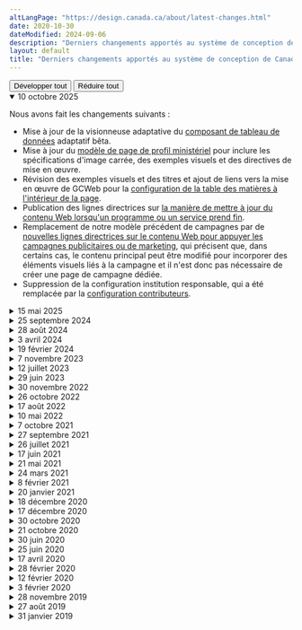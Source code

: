 ```yaml
---
altLangPage: "https://design.canada.ca/about/latest-changes.html"
date: 2020-10-30
dateModified: 2024-09-06
description: "Derniers changements apportés au système de conception de Canada.ca."
layout: default
title: "Derniers changements apportés au système de conception de Canada.ca"
---
```

<div class="btn-group mrgn-bttm-sm">
  <button type="button" class="btn btn-default wb-toggle" data-toggle="{&quot;selector&quot;: &quot;details&quot;, &quot;parent&quot;: &quot;#expand-collapse&quot;, &quot;type&quot;: &quot;on&quot;}">Développer tout</button>
  <button type="button" class="btn btn-default wb-toggle" data-toggle="{&quot;selector&quot;: &quot;details&quot;, &quot;parent&quot;: &quot;#expand-collapse&quot;, &quot;type&quot;: &quot;off&quot;}">Réduire tout</button>
</div>
<div id="expand-collapse">
  <details open="open">
    <summary>10 octobre 2025</summary>
    <p>Nous avons fait les changements suivants&nbsp;:</p>
    <ul>
      <li>Mise à jour de la visionneuse adaptative du <a href="{{ site.url }}/configurations-conception-communes/tableaux.html">composant de tableau de données</a> adaptatif bêta.</li>
        <li>Mise à jour du <a href="{{ site.url }}/modeles-obligatoire/pages-profil-ministres.html">modèle de page de profil ministériel</a> pour inclure les spécifications d'image carrée, des exemples visuels et des directives de mise en œuvre.</li>
          <li>Révision des exemples visuels et des titres et ajout de liens vers la mise en œuvre de GCWeb pour la <a href="{{ site.url }}/configurations-conception-communes/table-matiere-interieur.html">configuration de la table des matières à l'intérieur de la page</a>.</li>
          <li>Publication des lignes directrices sur <a href="{{ site.url }}/directives/programmes-fermes.html">la manière de mettre à jour du contenu Web lorsqu'un programme ou un service prend fin</a>.</li>
          <li>Remplacement de notre modèle précédent de campagnes par de <a href="{{ site.url }}/directives/campagnes.html">nouvelles lignes directrices sur le contenu Web pour appuyer les campagnes publicitaires ou de marketing</a>, qui précisent que, dans certains cas, le contenu principal peut être modifié pour incorporer des éléments visuels liés à la campagne et il n'est donc pas nécessaire de créer une page de campagne dédiée.</li>
          <li>Suppression de la configuration institution responsable, qui a été remplacée par la <a href="{{ site.url }}/configurations-conception-communes/collaborateurs.html">configuration contributeurs</a>.</li>
    </ul>
  </details>
  <details>
    <summary>15 mai 2025</summary>
    <p>Mise à jour des caractéristiques typographiques en parallèle avec les activités d'alignement pour GCWeb et le Système de design GC. Ces caractéristiques ont été mises à jour selon les modèles suivants :</p>
    <ul>
      <li><a href="{{ site.url }}/styles/typographie.html">Style de typographie</a></li>
      <li><a href="{{ site.url }}/configurations-conception-communes/changer-langue.html">Lien pour changer de langue</a></li>
      <li><a href="{{ site.url }}/configurations-conception-communes/ministre.html">Ministre ou chef d’institution</a></li>
      <li><a href="{{ site.url }}/configurations-conception-communes/en-demande.html">Bande en demande</a></li>
      <li><a href="{{ site.url }}/configurations-conception-communes/services-renseignements.html">Services et renseignements</a></li>
      <li><a href="{{ site.url }}/configurations-conception-communes/bloc-medias-sociaux.html">Chaînes de médias sociaux</a></li>
    </ul>
  </details>
  <details>
    <summary>25 septembre 2024</summary>
    <p>Stabilisation du modèle de <a href="{{ site.url }}/modeles-obligatoire/sujet.html">page de sujet</a>.</p>
<p>Dans le cadre de cette mise à jour, nous avons apporté des modifications à plusieurs modèles.</p>
<p>Changements</p>
    <ul>
<li><a href="{{ site.url }}/configurations-conception-communes/bloc-introduction.html">Bloc d’introduction</a> : ajout d’une option d’image demi-largeur</li>
<li><a href="{{ site.url }}/configurations-conception-communes/services-renseignements.html">Services et renseignements</a> : ajout de la possibilité de rendre invisible l’en-tête « Services et renseignements »</li>
<li><a href="{{ site.url }}/configurations-conception-communes/bloc-medias-sociaux.html">Réseaux sociaux</a> : ajout d’une option permettant d’inclure un lien « D’autres moyens de rester en contact »</li>
<li><a href="{{ site.url }}/configurations-conception-communes/collaborateurs.html">Collaborateurs</a> : changement du design, lequel remplace la <a href="{{ site.url }}/configurations-conception-communes/institution-responsable.html">configuration d’institution responsable</a></li>
    </ul>
  </details>
 <details>
    <summary>28 août 2024</summary>
    <p>Lancement d’une nouvelle architecture de l’information et de nouveau contenu pour conception.canada.ca. Nous avons notamment&nbsp;:</p>
    <ul>
      <li>Renommé les Spécifications du contenu et de l’architecture de l’information, maintenant appelées les <a href="{{ site.url }}/specifications.html">Spécifications de Canada.ca</a>.</li>
      <li>Mis à jour les spécifications de Canada.ca pour y incorporer le Guide de rédaction du contenu du site Canada.ca et les lignes directrices relatives à l’architecture de l’information et à la trouvabilité ainsi qu’un lien vers Système de design GC&nbsp;: <a href="{{ site.url }}/specifications.html">Spécifications de Canada.ca</a>.</li>
      <li>Créé des lignes directrices pour la rédaction de métadonnées pour les pages Canada.ca&nbsp;: <a href="{{ site.url }}/specifications/information-trouvabilite/metadonnees.html">Améliorer les titres et les métadonnées à des fins de trouvabilité</a>.</li>
      <li>Regroupé sur une même page les lignes directrices sur les domaines et les adresses URL : <a href="{{ site.url }}/specifications/elements-obligatoires/domaines-url.html">Domaines et adresses URL du gouvernement du Canada</a>.</li>
      <li>Supprimé les mentions du système de conception de Canada.ca en les remplaçant par des mentions de la conception de Canada.ca. L’objectif est de clarifier que les ministères doivent se conformer aux éléments obligatoires de la conception de Canada.ca, mais qu’ils sont libres d’utiliser le système de design qui leur convient le mieux.</li>
      <li>Mis à jour la page « À propos de Canada.ca » pour mieux refléter les recherches des utilisateurs et utilisatrices&nbsp;: <a href="{{ site.url }}/a-propos"> À propos de Canada.ca</a>.</li>
      <li>Ajouté une nouvelle page pour les résumés de recherche relatifs à la conception et à l’expérience utilisateur de Canada.ca&nbsp;: <a href="{{ site.url }}/resumes-recherche/">Résumés de recherche</a>.</li>
    </ul>
  </details>
  <details>
    <summary>3 avril 2024</summary>
    <p>Modèle de <a href="{{ site.url }}/modeles-obligatoire/pages-profil-institutionnel.html#latest">page d'accueil institutionnelle</a> stabilisé avec documentation distincte pour chaque composant.</p>
    <p>Mise à jour du guide de référence pour tenir compte du style à bandes pour la <a href="{{ site.url }}/configurations-conception-communes/en-demande.html">configuration la plus demandée</a>.</p>
  </details>
    <details>
    <summary>19 février 2024</summary>
    <p>Mise à jour du <a href="{{ site.url }}/styles/typographie.html">style Typographie</a> pour inclure les spécifications de conception relatives au nouveau style du titre principal des pages (H1).</p>
  </details>
  <details>
    <summary>7 novembre 2023</summary>
    <p>Mise à jour de la <a href="{{ site.url }}/configurations-conception-communes/signaler-probleme.html">configuration &laquo;&nbsp;Signaler un problème sur cette page&nbsp;&raquo;</a> pour informer les utilisateurs de sa future mise hors service. Stabilisation de la <a href="{{ site.url }}/configurations-conception-communes/outil-retroaction.html">configuration de l’outil de rétroaction</a> sur la page, ajout de spécifications sur le contenu et mise à jour des instructions de mise en œuvre.</p>
  </details>
  <details>
    <summary>12 juillet 2023</summary>
    <p>La page sur le modèle de <a href="{{ site.url }}/configurations-conception-communes/navigation-metro.html">navigation de style métro</a> a été mise à jour afin de supprimer la phrase où l’on déconseille l’utilisation de sous-étapes. Il est vrai que, dans le cas de certains processus plus complexes, l’utilisation de sous-étapes peut s’avérer judicieuse.</p>
  </details>
  <details>
    <summary>29 juin 2023</summary>
    <p>Mise à jour du modèle <a href="{{ site.url }}/configurations-conception-communes/en-tete-general.html">l'en-tête global</a> pour refléter les changements de la conception en fonction de l’étude sur la confiance et du projet Orientation. Il s'agit notamment de documenter les critères à respecter avant de supprimer le menu des thèmes et des sujets, de clarifier la couleur du drapeau dans la signature du gouvernement du Canada et de documenter le fait que les institutions peuvent contextualiser la boîte de recherche. Des conseils sur ce qu'il faut éviter, les conclusions des recherches et la justification des politiques ont également été ajoutés.</p>
  </details>
  <details>
    <summary>30 novembre 2022</summary>
    <p>Mise à jour du modèle de <a href="{{ site.url }}/configurations-conception-communes/pied-page.html">Pied de page général</a> afin de refléter les changements de conception provenant du projet de recherche Orientation dans Canada.ca, y compris des modifications de la bande principale du pied de page et de la bande sous pied de page, ainsi qu'une nouvelle bande contextuelle</p>
  </details>
  <details>
    <summary>26 octobre 2022</summary>
    <p>Nous avons précisé que la page d’index est requise lorsque vous utilisez le <a href="{{ site.url }}/configurations-conception-communes/navigation-metro.html">modèle de navigation de style métro</a></p>
  </details>
  <details>
    <summary>17 août 2022</summary>
    <p>Nous avons précisé les lignes directrices pour <a href="{{ site.url }}/configurations-conception-communes/connexion-contextuel.html">le bouton contextuel «&nbsp;Se connecter&nbsp;»</a></p>
  </details>
  <details>
    <summary>10 mai 2022</summary>
    <p>Nous avons modifié les directives sur les <a href="{{ site.url }}/configurations-conception-communes/alertes-contextuelles.html">alertes contextuelles</a> et les <a href="{{ site.url }}/crise/alertes.html">alertes et perturbations de service</a> pour  :</p>
    <ul>
      <li>ajouter un exemple d’avertissement supplémentaire qui comprend une date;</li>
      <li>ajouter un lien vers un article de blogue sur la « fatigue d’alerte »;</li>
      <li>modifier la définition et conseils de mise en œuvre.</li>
    </ul>
  </details>
  <details>
    <summary>7 octobre 2021</summary>
    <p>Nous avons modifié les directives du <a href="{{ site.url }}/configurations-conception-communes/pied-page.html">Pied de page du site</a> pour spécifier que les liens suivants peuvent être contextualisés pour mener à des pages spécifiques aux ministères :</p>
    <ul>
      <li>Contactez-nous</li>
      <li>Avis</li>
      <li>Confidentialité</li>
    </ul>
  </details>
  <details>
    <summary>27 septembre 2021</summary>
    <p>Nous avons publié une nouvelle version du gabarit <a href="{{ site.url }}/modeles-obligatoire/pages-profil-ministres.html">profil des ministres</a>.</p>
  </details>
  <details>
    <summary>26 juillet 2021</summary>
    <p>Nous avons ajouté une section au sujet de l'<a href="{{ site.url }}/amelioration-continue.html">amélioration continue du contenu Web</a>.</p>
  </details>
  <details>
    <summary>17 juin 2021</summary>
    <p>Nous avons modifié la documentation du <a href="{{ site.url }}/configurations-conception-communes/pied-page.html">Pied de page du site</a> pour rendre la configuration <a href="{{ site.url }}/configurations-conception-communes/signaler-probleme.html">Signaler un problème sur cette page</a> facultative.</p>
  </details>
  <details>
    <summary>21 mai 2021</summary>
    <p>Nous avons fait les changements suivants :</p>
    <ul>
      <li>Nous avons ajouté une nouvelle version bêta du modèle <a href="{{ site.url }}/configurations-conception-communes/tableaux.html">Tableaux</a> pour les rendre adaptatifs sur les petits écrans.</li>
      <li>Nous avons retiré le modèle de Bannière promotionnelle.</li>
    </ul>
  </details>
  <details>
    <summary>24 mars 2021</summary>
    <p>Nous avons ajouté des lignes directrices sur l'<a href="{{ site.url }}/directives/donnees-structurees.html">Ajout de données structurées sur les pages de Canada.ca</a>.</p>
  </details>
  <details>
    <summary>8 février 2021</summary>
    <p>Nous avons ajouté la composante <a href="{{ site.url }}/configurations-conception-communes/etiquettes.html">Étiquettes</a> à la bibliothèque.</p>
  </details>
  <details>
    <summary>20 janvier 2021</summary>
    <p>Nous avons fait les changements suivants :</p>
    <ul>
      <li>Nous avons ajouté une nouvelle version bêta du modèle <a href="{{ site.url }}/configurations-conception-communes/navigation-metro.html">Navigation de style métro</a> pour diviser le contenu long et complexe.</li>
      <li>Nous avons ajouté une nouvelle version bêta d'un bouton de connexion uniforme dans le modèle <a href="{{ site.url }}/configurations-conception-communes/boutons.html">Boutons</a>.</li>
      <li>Nous avons remplacé le modèle d'avertissement superposé par un nouveau modèle d'<a href="{{ site.url }}/configurations-conception-communes/avis-confidentialite.html">Avis de confidentialité</a> qui utilise la conception Afficher/Masquer.</li>
    </ul>
  </details>
  <details>
    <summary>18 décembre 2020</summary>
    <p>Nous avons mis à jour la composante <a href="{{ site.url }}/configurations-conception-communes/alertes-contextuelles.html">Alertes contextuelles</a> pour utiliser le nouveau style d'alerte.</p>
  </details>
  <details>
    <summary>17 décembre 2020</summary>
    <p>Nous avons fait les changements suivants :</p>
    <ul>
      <li>nous avons  mis à jour la <a href="{{ site.url }}/">page d'accueil du système de conception</a> pour faciliter le repérage des différentes directives</li>
      <li>nous avons ajouté une nouvelle section intitulée <a href="https://design.canada.ca/designing-content.html">Concevoir du contenu pour Canada.ca</a> qui explique comment utiliser les lignes directrices pour concevoir un contenu qui aide les gens</li>
    </ul>
  </details>
  <details>
    <summary>30 octobre 2020</summary>
    <p>Nous avons fait les changements mineurs suivants :</p>
    <ul>
      <li>Nous avons mis à jour les lignes directrices de la  conception de configuration <a href="{{ site.url }}/configurations-conception-communes/boutons.html">Boutons</a> pour ajouter des exemples codés et spécifier quel style utiliser dans quelle situation.</li>
      <li>Nous avons mis à jour les lignes directrices de la  conception de configuration <a href="{{ site.url }}/configurations-conception-communes/carrousels.html">Carrousels</a> pour spécifier quand utiliser cette configuration et quand l'éviter.</li>
    </ul>
  </details>
  <details>
    <summary>21 octobre 2020</summary>
    <ul>
      <li>Nous avons modifié les <a href="https://conception.canada.ca/specifications/elements-obligatoires.html">Éléments obligatoires du système de conception</a> pour spécifier que l'utilisation du <a href="{{ site.url }}/configurations-conception-communes/canada-point-ca.html">domaine Canada.ca</a> est obligatoire.</li>
      <li>Nous avons ajouté une une version bêta de la conception de configuration <a href="{{ site.url }}/configurations-conception-communes/cases-cocher-boutons-radio.html">Cases à cocher et boutons radio</a>.</li>
    </ul>
  </details>
  <details>
    <summary>30 juin 2020</summary>
    <p>Nous avons ajouté une nouvelle version bêta du modèle de <a href="{{ site.url }}/modeles-obligatoire/theme.html">page de thème</a> et de <a href="{{ site.url }}/modeles-obligatoire/sujet.html">page de sujet</a>.</p>
  </details>
  <details>
    <summary>25 juin 2020</summary>
    <p>Nous avons transféré la conception et les exigences détaillées de l'en-tête et du pied de page dans la bibliothèque du système de conception, et nous avons modifié la version pour écran de petite taille de l'<a href="{{ site.url }}/configurations-conception-communes/en-tete-general.html">en-tête général</a>. </p>
  </details>
  <details>
    <summary>17 avril 2020</summary>
    <p>Nous avons modifié la configuration de conception <a href="{{ site.url }}/configurations-conception-communes/fil-ariane.html">Fil d'Ariane</a> : le premier élément est passé de «&nbsp;Accueil&nbsp;» à «&nbsp;Canada.ca&nbsp;». </p>
  </details>
  <details>
    <summary>28 février 2020</summary>
    <p>Nous avons fait des modifications aux modèles suivants pour refléter la nouvelle <cite>Politique sur les services et le numérique</cite>: </p>
    <ul>
      <li><a href="{{ site.url }}/modeles-recommandes/pages-comptes-rendu-rendement-services-insitutionnels.html">Page de compte rendu du rendement des services institutionnels</a></li>
      <li><a href="{{ site.url }}/modeles-recommandes/pages-lancement-service.html">Pages de lancement d’un service</a></li>
    </ul>
  </details>
  <details>
    <summary>12 février 2020</summary>
    <p>Les carrousels ne sont plus obligatoires sur les <a href="{{ site.url }}/modeles-obligatoire/theme.html">pages de thème</a>.</p>
  </details>
  <details>
    <summary>3 février 2020</summary>
    <p>Nous avons fait les changements suivants :</p>
    <ul>
      <li>Nous avons ajouté <a href="https://www.canada.ca/fr/secretariat-conseil-tresor/services/communications-gouvernementales/guide-redaction-contenu-canada.html#wp1-2-1b">Rédiger pour assurer l’inclusion</a> à la section Principes de rédaction pour le contenu Web du <cite>Guide de rédaction du contenu du site Canada.ca</cite>. </li>
      <li>Nous avons modifié le texte de la section Accès à l'information et protection des renseignements personnels du modèle <a href="{{ site.url }}/modeles-recommandes/transparence.html">Transparence et rapports sur l'organisation</a>.</li>
    </ul>
  </details>
  <details>
    <summary>28 novembre 2019</summary>
    <p>Nous avons fait les changements suivants :</p>
    <ul>
      <li><a href="https://conception.canada.ca/specifications/elements-obligatoires.html">Éléments obligatoires</a>: nous avons déplacé les directives détaillées sur les éléments obligatoires vers la bibliothèque de modèles et de configuration de conception.</li>
      <li><a href="{{ site.url }}/modeles-obligatoire/pages-profil-institutionnel.html">Page d'accueil institutionnelle</a>: nous présentons un nouveau modèle bêta pour la page d'accueil institutionnelle, en fusionnant les profils institutionnel et organisationnel pour mieux refléter le rôle et le but de ce modèle obligatoire.</li>
      <li><a href="{{ site.url }}/configurations-conception-communes/signaler-probleme.html">Signaler un problème</a>: nous avons modifié les directives pour permettre une certaine personnalisation.</li>
      <li><a href="{{ site.url }}/modeles-recommandes/transparence.html">Modèle de transparence</a>: nous suggérons une nouvelle mise en page pour la transparence et les rapports organisationnels.</li>
      <li><a href="{{ site.url }}/modeles-recommandes/base.html">Mise en page de base</a>: nous avons créé des exemples qui montrent comment les modèles peuvent être combinés sur une mise en page de base.</li>
      <li><a href="{{ site.url }}/configurations-conception-communes/alertes-contextuelles.html">Alertes contextuelles</a>: nous présentons un nouveau modèle bêta pour les alertes contextuelles.</li>
      <li><a href="{{ site.url }}/configurations-conception-communes/contenu-reductible.html">Afficher/masquer</a>: nous avons modifié les directives pour permettre l'utilisation d'afficher/masquer du contenu pour présenter un choix entre des réponses mutuellement exclusives.</li>
    </ul>
  </details>
  <details>
    <summary>27 août 2019</summary>
    <p>Nous avons fait le changement mineur suivant :</p>
    <ul>
      <li>Nous avons modifié la configuration <a href="{{ site.url }}/configurations-conception-communes/date-modification.html">Date de modification </a>pour refléter le format utilisé présentement dans le site Canada.ca : aaaa-mm-jj. </li>
    </ul>
  </details>
  <details>
    <summary>31 janvier 2019</summary>
    <p>Nous avons fait une mise à jour majeure du système de conception de Canada.ca :</p>
    <ul>
      <li>Les <a href="/fr/secretariat-conseil-tresor/services/communications-gouvernementales/specifications-contenu-architecture-information-canada.html">Spécifications du contenu et de l'architecture de l'information pour Canada.ca</a> ne contiennent maintenant que les exigences essentielles :</li>
      <ul>
        <li>Qui doit utiliser le système de conception de Canada.ca</li>
        <li>Quels sont les éléments obligatoires</li>
        <li>Comment organiser le contenu</li>
        <li>Comment concevoir le contenu</li>
      </ul>
      <li>Les <a href="/fr/secretariat-conseil-tresor/services/communications-gouvernementales/specifications-contenu-architecture-information-canada/elements-obligatoires.html">Éléments obligatoires</a> spécifient ce que les ministères doivent faire pour refléter la marque numérique fiable du gouvernement du Canada.</li>
      <li>La <a href="/fr/gouvernement/a-propos/systeme-conception/bibliotheque-modeles.html">Bibliothèque de modèles et de configurations de conception</a> contient tous les renseignements détaillés sur les modèles et les configurations de conception spécifiques.</li>
      <li>Un nouveau <a href="/fr/gouvernement/a-propos/systeme-conception/bibliotheque-modeles/trouvez-modeles-configurations-conception-contenu-web.html">sélecteur interactif</a> facilite la recherche du bon modèle ou de la bonne configuration de conception.</li>
      <li>La section <a href="/fr/secretariat-conseil-tresor/services/communications-gouvernementales/specifications-contenu-architecture-information-canada/organiser-contenu.html">Organiser le contenu</a> simplifie les renseignements sur l'architecture de l'information, les catégories de besoins des utilisateurs et le modèle d'URL.</li>
      <li>Le modèle de <a href="{{ site.url }}/modeles-obligatoire/sujet.html">page de sujet</a> est maintenant obligatoire seulement pour les 2 premiers niveaux de sujet, bien qu'il puisse être utilisé pour les niveaux inférieurs lorsqu'approprié.</li>
      <li>Le modèle de page d'accueil a été mis à jour pour refléter les modifications apportées au site en direct.</li>
    </ul>
    <p>Dans l'ensemble, cette mise à jour marque un changement de philosophie. Nous avons raccourci la liste des éléments obligatoires et mis l’accent sur la réussite des tâches pour les utilisateurs. Des modifications et des améliorations étayées par des preuves seront apportées régulièrement aux modèles et aux configurations de conception. Toutes les modifications seront documentées sur cette page.</p>
  </details>
</div>
